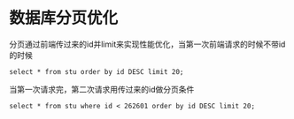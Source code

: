 # 数据库分页优化
分页通过前端传过来的id并limit来实现性能优化，当第一次前端请求的时候不带id的时候
```mysql
select * from stu order by id DESC limit 20;
```
当第一次请求完，第二次请求用传过来的id做分页条件
```mysql
select * from stu where id < 262601 order by id DESC limit 20;
```
